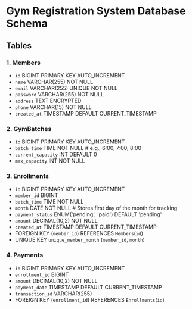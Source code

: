 # Gym Registration System Database Schema

## Tables

### 1. Members
- `id` BIGINT PRIMARY KEY AUTO_INCREMENT
- `name` VARCHAR(255) NOT NULL
- `email` VARCHAR(255) UNIQUE NOT NULL
- `password` VARCHAR(255) NOT NULL
- `address` TEXT ENCRYPTED
- `phone` VARCHAR(15) NOT NULL
- `created_at` TIMESTAMP DEFAULT CURRENT_TIMESTAMP

### 2. GymBatches
- `id` BIGINT PRIMARY KEY AUTO_INCREMENT
- `batch_time` TIME NOT NULL  # e.g., 6:00, 7:00, 8:00
- `current_capacity` INT DEFAULT 0
- `max_capacity` INT NOT NULL

### 3. Enrollments
- `id` BIGINT PRIMARY KEY AUTO_INCREMENT
- `member_id` BIGINT
- `batch_time` TIME NOT NULL
- `month` DATE NOT NULL  # Stores first day of the month for tracking
- `payment_status` ENUM('pending', 'paid') DEFAULT 'pending'
- `amount` DECIMAL(10,2) NOT NULL
- `created_at` TIMESTAMP DEFAULT CURRENT_TIMESTAMP
- FOREIGN KEY (`member_id`) REFERENCES `Members`(`id`)
- UNIQUE KEY `unique_member_month` (`member_id`, `month`)

### 4. Payments
- `id` BIGINT PRIMARY KEY AUTO_INCREMENT
- `enrollment_id` BIGINT
- `amount` DECIMAL(10,2) NOT NULL
- `payment_date` TIMESTAMP DEFAULT CURRENT_TIMESTAMP
- `transaction_id` VARCHAR(255)
- FOREIGN KEY (`enrollment_id`) REFERENCES `Enrollments`(`id`) 